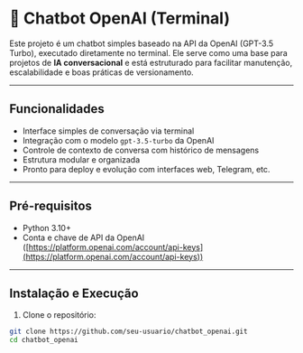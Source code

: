 # 🤖 Chatbot OpenAI (Terminal)

Este projeto é um chatbot simples baseado na API da OpenAI (GPT-3.5 Turbo), executado diretamente no terminal. 
Ele serve como uma base para projetos de **IA conversacional** e está estruturado para facilitar manutenção, escalabilidade e boas práticas de versionamento.

---

## Funcionalidades

- Interface simples de conversação via terminal
- Integração com o modelo `gpt-3.5-turbo` da OpenAI
- Controle de contexto de conversa com histórico de mensagens
- Estrutura modular e organizada
- Pronto para deploy e evolução com interfaces web, Telegram, etc.

---

## Pré-requisitos

- Python 3.10+
- Conta e chave de API da OpenAI ([https://platform.openai.com/account/api-keys](https://platform.openai.com/account/api-keys))

---

## Instalação e Execução

1. Clone o repositório:
```bash
git clone https://github.com/seu-usuario/chatbot_openai.git
cd chatbot_openai


